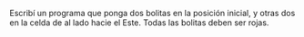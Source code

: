 Escribí un programa que ponga dos bolitas en la posición inicial, y otras dos en la celda de al lado hacie el Este. Todas las bolitas deben ser rojas.
